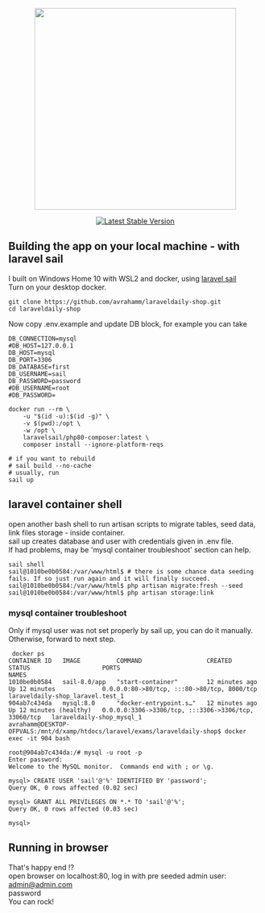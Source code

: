 <p align="center"><a href="https://laravel.com" target="_blank"><img src="https://raw.githubusercontent.com/laravel/art/master/logo-lockup/5%20SVG/2%20CMYK/1%20Full%20Color/laravel-logolockup-cmyk-red.svg" width="400"></a></p>

<p align="center">
<a href="https://packagist.org/packages/laravel/framework"><img src="https://img.shields.io/packagist/v/laravel/framework" alt="Latest Stable Version"></a>
</p>

## Building the app on your local machine - with laravel sail
I built on Windows Home 10 with WSL2 and docker, using  [laravel sail](https://laravel.com/docs/8.x/sail ) <br/>
Turn on your desktop docker. <br/>
```
git clone https://github.com/avrahamm/laraveldaily-shop.git 
cd laraveldaily-shop
```
Now copy .env.example and update DB block, for example you can take
```
DB_CONNECTION=mysql
#DB_HOST=127.0.0.1
DB_HOST=mysql
DB_PORT=3306
DB_DATABASE=first
DB_USERNAME=sail
DB_PASSWORD=password
#DB_USERNAME=root
#DB_PASSWORD=
```

```
docker run --rm \
    -u "$(id -u):$(id -g)" \
    -v $(pwd):/opt \
    -w /opt \
    laravelsail/php80-composer:latest \
    composer install --ignore-platform-reqs
 
# if you want to rebuild
# sail build --no-cache   
# usually, run
sail up

```

## laravel container shell
open another bash shell to run artisan scripts to migrate tables, seed data, link files storage - inside container. <br/>
sail up creates database and user with credentials given in .env file. </br>
If had problems, may be 'mysql container troubleshoot' section can help.
```
sail shell
sail@1010be0b0584:/var/www/html$ # there is some chance data seeding fails. If so just run again and it will finally succeed.
sail@1010be0b0584:/var/www/html$ php artisan migrate:fresh --seed
sail@1010be0b0584:/var/www/html$ php artisan storage:link
```

### mysql container troubleshoot
Only if mysql user was not set properly by sail up, you can do it manually. <br/>
Otherwise, forward to next step. <br/>
```
 docker ps
CONTAINER ID   IMAGE          COMMAND                  CREATED          STATUS                    PORTS                                                  NAMES
1010be0b0584   sail-8.0/app   "start-container"        12 minutes ago   Up 12 minutes             0.0.0.0:80->80/tcp, :::80->80/tcp, 8000/tcp            laraveldaily-shop_laravel.test_1
904ab7c434da   mysql:8.0      "docker-entrypoint.s…"   12 minutes ago   Up 12 minutes (healthy)   0.0.0.0:3306->3306/tcp, :::3306->3306/tcp, 33060/tcp   laraveldaily-shop_mysql_1
avrahamm@DESKTOP-OFPVALS:/mnt/d/xamp/htdocs/laravel/exams/laraveldaily-shop$ docker exec -it 904 bash

root@904ab7c434da:/# mysql -u root -p
Enter password:
Welcome to the MySQL monitor.  Commands end with ; or \g.

mysql> CREATE USER 'sail'@'%' IDENTIFIED BY 'password';
Query OK, 0 rows affected (0.02 sec)

mysql> GRANT ALL PRIVILEGES ON *.* TO 'sail'@'%';
Query OK, 0 rows affected (0.03 sec)

mysql>
```

## Running in browser 
That's happy end !? <br/>
open browser on localhost:80, log in with pre seeded admin user: <br/>
admin@admin.com <br/>
password <br/>
You can rock! <br/>


